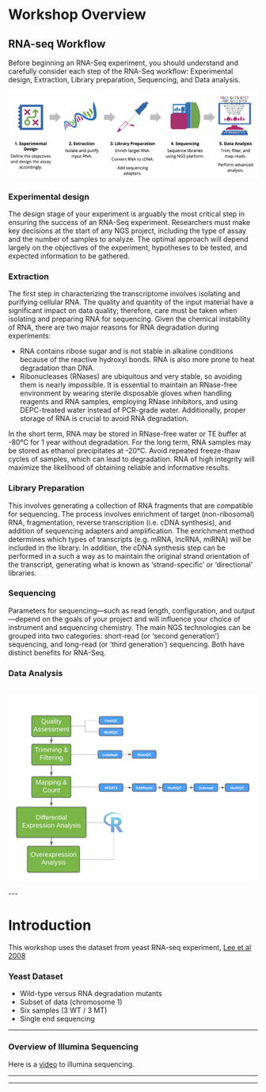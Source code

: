 # Workshop Overview

## RNA-seq Workflow
Before beginning an RNA-Seq experiment, you should understand and carefully consider each step of the RNA-Seq workflow: Experimental design, Extraction, Library preparation, Sequencing, and Data analysis.

![](https://github.com/GenomicsAotearoa/RNA-seq-workshop/blob/master/Prep_Files/Images/RNA-seq_workflow.png)

### Experimental design
The design stage of your experiment is arguably the most critical step in ensuring the success of an RNA-Seq experiment. Researchers must make key decisions at the start of any NGS project, including the type of assay and the number of samples to analyze. The optimal approach will depend largely on the objectives of the experiment, hypotheses to be tested, and expected information to be gathered.

### Extraction
The first step in characterizing the transcriptome involves isolating and purifying cellular RNA. The quality and quantity
of the input material have a significant impact on data quality; therefore, care must be taken when isolating and preparing RNA for sequencing. Given the chemical instability of RNA, there are two major reasons for RNA degradation
during experiments:
- RNA contains ribose sugar and is not stable in alkaline conditions because of the reactive hydroxyl bonds. RNA is also more prone to heat degradation than DNA.
-  Ribonucleases (RNases) are ubiquitous and very stable, so avoiding them is nearly impossible. It is essential to maintain an RNase-free environment by wearing sterile disposable gloves when handling reagents and RNA samples, employing RNase inhibitors, and using DEPC-treated
water instead of PCR-grade water. Additionally, proper storage of RNA is crucial to avoid RNA degradation.

In the short term, RNA may be stored in RNase-free water or TE buffer at -80°C for 1 year without degradation. For the long term, RNA samples may be stored as ethanol precipitates at -20°C. Avoid repeated freeze-thaw cycles of samples, which can lead to degradation. RNA of high integrity will maximize the likelihood of obtaining reliable and informative results.

### Library Preparation
This involves generating a collection of RNA fragments that are compatible for sequencing. The process involves enrichment of target (non-ribosomal) RNA, fragmentation, reverse transcription (i.e. cDNA synthesis), and addition of sequencing adapters and amplification. The enrichment method determines which types of transcripts (e.g. mRNA, lncRNA, miRNA) will be included in the library. In addition, the cDNA synthesis step can be performed in a such a way as to maintain the original strand orientation of the transcript, generating what is known as ‘strand-specific’ or ‘directional’ libraries.

### Sequencing
Parameters for sequencing—such as read length, configuration, and output—depend on the goals of your project and will influence your choice of instrument and sequencing chemistry. The main NGS technologies can be grouped into two categories: short-read (or ‘second generation’) sequencing, and long-read (or ‘third generation’) sequencing. Both have distinct benefits for RNA-Seq.

### Data Analysis
<p><br><img src="./RNA_seq_workshopflow.png" alt="drawing" width="900"/></p>
---

# Introduction
This workshop uses the dataset from yeast RNA-seq experiment, <a href="https://journals.plos.org/plosgenetics/article?id=10.1371/journal.pgen.1000299">Lee et al 2008 </a>

### Yeast Dataset
- Wild-type versus RNA degradation mutants
- Subset of data (chromosome 1)
- Six samples (3 WT / 3 MT)
- Single end sequencing
* * *

### Overview of Illumina Sequencing
Here is a <a href="https://www.youtube.com/watch?v=womKfikWlxM">video</a> to illumina sequencing.
* * *

---


